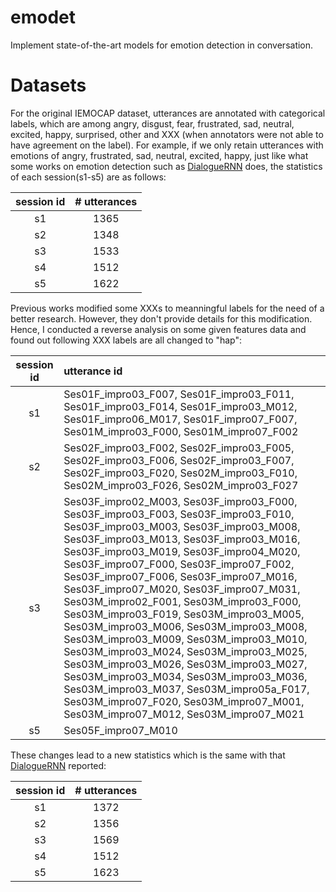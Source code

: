 # emodet
Implement state-of-the-art models for emotion detection in conversation.

# Datasets
For the original IEMOCAP dataset, utterances are annotated with categorical labels, which are among angry, disgust, fear, frustrated, sad, neutral, excited, happy, surprised, other and XXX (when annotators were not able to have agreement on the label). For example, if we only retain utterances with emotions of angry, frustrated, sad, neutral, excited, happy, just like what some works on emotion detection such as [DialogueRNN](https://arxiv.org/pdf/1811.00405.pdf) does, the statistics of each session(s1-s5) are as follows:

| session id | # utterances |
|  :----:    |    :----:    |
|    s1      |     1365     |
|    s2      |     1348     |
|    s3      |     1533     |
|    s4      |     1512     |
|    s5      |     1622     |

Previous works modified some XXXs to meanningful labels for the need of a better research. However, they don't provide details for this modification. Hence, I conducted a reverse analysis on some given features data and found out following XXX labels are all changed to "hap":

| session id | utterance id |
| :--------: |     :----    |
|     s1     |  Ses01F_impro03_F007, Ses01F_impro03_F011, Ses01F_impro03_F014, Ses01F_impro03_M012, Ses01F_impro06_M017, Ses01F_impro07_F007, Ses01M_impro03_F000, Ses01M_impro07_F002   |
|     s2     |  Ses02F_impro03_F002, Ses02F_impro03_F005, Ses02F_impro03_F006, Ses02F_impro03_F007, Ses02F_impro03_F020, Ses02M_impro03_F010, Ses02M_impro03_F026, Ses02M_impro03_F027   |
|     s3     |  Ses03F_impro02_M003, Ses03F_impro03_F000, Ses03F_impro03_F003, Ses03F_impro03_F010, Ses03F_impro03_M003, Ses03F_impro03_M008, Ses03F_impro03_M013, Ses03F_impro03_M016, Ses03F_impro03_M019, Ses03F_impro04_M020, Ses03F_impro07_F000, Ses03F_impro07_F002, Ses03F_impro07_F006, Ses03F_impro07_M016, Ses03F_impro07_M020, Ses03F_impro07_M031, Ses03M_impro02_F001, Ses03M_impro03_F000, Ses03M_impro03_F019, Ses03M_impro03_M005, Ses03M_impro03_M006, Ses03M_impro03_M008, Ses03M_impro03_M009, Ses03M_impro03_M010, Ses03M_impro03_M024, Ses03M_impro03_M025, Ses03M_impro03_M026, Ses03M_impro03_M027, Ses03M_impro03_M034, Ses03M_impro03_M036, Ses03M_impro03_M037, Ses03M_impro05a_F017, Ses03M_impro07_F020, Ses03M_impro07_M001, Ses03M_impro07_M012, Ses03M_impro07_M021  |
|     s5     |  Ses05F_impro07_M010  |

These changes lead to a new statistics which is the same with that [DialogueRNN](https://arxiv.org/pdf/1811.00405.pdf) reported:

| session id | # utterances |
|  :----:    |    :----:    |
|    s1      |     1372     |
|    s2      |     1356     |
|    s3      |     1569     |
|    s4      |     1512     |
|    s5      |     1623     |
